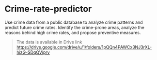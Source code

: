 # Crime-rate-predictor
Use crime data from a public database to analyze crime patterns and predict future crime rates. Identify the crime-prone areas, analyze the reasons behind high crime rates, and propose preventive measures.

> The data is available in Drive link https://drive.google.com/drive/u/1/folders/1pQQn4PAWCx3NJ3rXL-hizG-SDqQViprv
